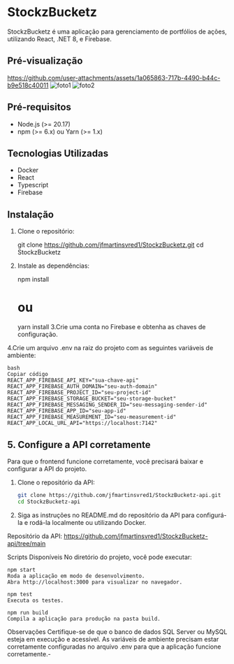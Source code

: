 # StockzBucketz

StockzBucketz é uma aplicação para gerenciamento de portfólios de ações, utilizando React, .NET 8, e Firebase.

## Pré-visualização

https://github.com/user-attachments/assets/1a065863-717b-4490-b44c-b9e518c40011
![foto1](https://github.com/user-attachments/assets/a6c063d7-8704-4f40-b260-6927a72788e5)
![foto2](https://github.com/user-attachments/assets/350be491-5bf4-404d-acb0-dc164010cf7d)


## Pré-requisitos

- Node.js (>= 20.17)
- npm (>= 6.x) ou Yarn (>= 1.x)

## Tecnologias Utilizadas
 - Docker
 - React
 - Typescript
 - Firebase

## Instalação

1. Clone o repositório:

   git clone https://github.com/jfmartinsvred1/StockzBucketz.git
   cd StockzBucketz
2. Instale as dependências:

   npm install
   # ou
   yarn install
3.Crie uma conta no Firebase e obtenha as chaves de configuração.

4.Crie um arquivo .env na raiz do projeto com as seguintes variáveis de ambiente:

    bash
    Copiar código
    REACT_APP_FIREBASE_API_KEY="sua-chave-api"
    REACT_APP_FIREBASE_AUTH_DOMAIN="seu-auth-domain"
    REACT_APP_FIREBASE_PROJECT_ID="seu-project-id"
    REACT_APP_FIREBASE_STORAGE_BUCKET="seu-storage-bucket"
    REACT_APP_FIREBASE_MESSAGING_SENDER_ID="seu-messaging-sender-id"
    REACT_APP_FIREBASE_APP_ID="seu-app-id"
    REACT_APP_FIREBASE_MEASUREMENT_ID="seu-measurement-id"
    REACT_APP_LOCAL_URL_API="https://localhost:7142"
## 5. Configure a API corretamente

Para que o frontend funcione corretamente, você precisará baixar e configurar a API do projeto.

1. Clone o repositório da API:

   ```bash
   git clone https://github.com/jfmartinsvred1/StockzBucketz-api.git
   cd StockzBucketz-api
2. Siga as instruções no README.md do repositório da API para configurá-la e rodá-la localmente ou utilizando Docker.

Repositório da API:
https://github.com/jfmartinsvred1/StockzBucketz-api/tree/main

    
Scripts Disponíveis
  No diretório do projeto, você pode executar:

    npm start
    Roda a aplicação em modo de desenvolvimento.
    Abra http://localhost:3000 para visualizar no navegador.

    npm test
    Executa os testes.

    npm run build
    Compila a aplicação para produção na pasta build.

Observações
Certifique-se de que o banco de dados SQL Server ou MySQL esteja em execução e acessível.
As variáveis de ambiente precisam estar corretamente configuradas no arquivo .env para que a aplicação funcione corretamente.-
